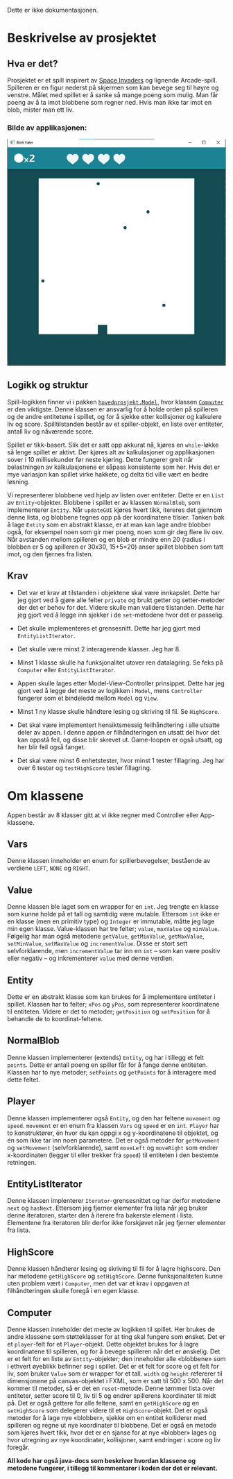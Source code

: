 Dette er ikke dokumentasjonen.

# Beskrivelse av prosjektet
## Hva er det?
Prosjektet er et spill inspirert av [Space Invaders](https://en.wikipedia.org/wiki/Space_Invaders) og lignende Arcade-spill. Spilleren er en figur nederst på skjermen som kan bevege seg til høyre og venstre. Målet med spillet er å sanke så mange poeng som mulig. Man får poeng av å ta imot blobbene som regner ned. Hvis man ikke tar imot en blob, mister man ett liv.

### Bilde av applikasjonen:
![](./app.png)

## Logikk og struktur
Spill-logikken finner vi i pakken [`hovedprosjekt.Model`](./src/main/java/hovedprosjekt/Model), hvor klassen [`Computer`](./src/main/java/hovedprosjekt/Model/Computer.java) er den viktigste. Denne klassen er ansvarlig for å holde orden på spilleren og de andre entitetene i spillet, og for å sjekke etter kollisjoner og kalkulere liv og score. Spilltilstanden består av et spiller-objekt, en liste over entiteter, antall liv og nåværende score.

Spillet er tikk-basert. Slik det er satt opp akkurat nå, kjøres en `while`-løkke så lenge spillet er aktivt. Der kjøres alt av kalkulasjoner og applikasjonen sover i 10 millisekunder før neste kjøring. Dette fungerer greit når belastningen av kalkulasjonene er såpass konsistente som her. Hvis det er mye variasjon kan spillet virke hakkete, og delta tid ville vært en bedre løsning.

Vi representerer blobbene ved hjelp av listen over entiteter. Dette er en `List` av `Entity`-objekter. Blobbene i spillet er av klassen `NormalBlob`, som implementerer `Entity`. Når `updateGUI` kjøres hvert tikk, itereres det gjennom denne lista, og blobbene tegnes opp på der koordinatene tilsier. Tanken bak å lage `Entity` som en abstrakt klasse, er at man kan lage andre blobber også, for eksempel noen som gir mer poeng, noen som gir deg flere liv osv. Når avstanden mellom spilleren og en blob er mindre enn 20 (radius i blobben er 5 og spilleren er 30x30, 15+5=20) anser spillet blobben som tatt imot, og den fjernes fra listen. 

## Krav
* Det var et krav at tilstanden i objektene skal være innkapslet. Dette har jeg gjort ved å gjøre alle felter `private` og brukt getter og setter-metoder der det er behov for det. Videre skulle man validere tilstanden. Dette har jeg gjort ved å legge inn sjekker i de `set`-metodene hvor det er passelig.

* Det skulle implementeres et grensesnitt. Dette har jeg gjort med `EntityListIterator`.

* Det skulle være minst 2 interagerende klasser. Jeg har 8.

* Minst 1 klasse skulle ha funksjonalitet utover ren datalagring. Se feks på `Computer` eller `EntityListIterator`. 

* Appen skulle lages etter Model-View-Controller prinsippet. Dette har jeg gjort ved å legge det meste av logikken i `Model`, mens `Controller` fungerer som et bindeledd mellom `Model` og `View`. 

* Minst 1 ny klasse skulle håndtere lesing og skriving til fil. Se `HighScore`.

* Det skal være implementert hensiktsmessig feilhåndtering i alle utsatte deler av appen. I denne appen er filhåndteringen en utsatt del hvor det kan oppstå feil, og disse blir skrevet ut. Game-loopen er også utsatt, og her blir feil også fanget.

* Det skal være minst 6 enhetstester, hvor minst 1 tester fillagring. Jeg har over 6 tester og `testHighScore` tester fillagring.

# Om klassene
Appen består av 8 klasser gitt at vi ikke regner med Controller eller App-klassene. 

## Vars
Denne klassen inneholder en enum for spillerbevegelser, bestående av verdiene `LEFT`, `NONE` og `RIGHT`. 

## Value
Denne klassen ble laget som en wrapper for en `int`. Jeg trengte en klasse som kunne holde på et tall og samtidig være mutable. Ettersom `int` ikke er en klasse (men en primitiv type) og `Integer` er immutable, måtte jeg lage min egen klasse. Value-klassen har tre felter; `value`, `maxValue` og `minValue`. Følgelig har man også metodene `getValue`, `getMinValue`, `getMaxValue`, `setMinValue`, `setMaxValue` og `incrementValue`. Disse er stort sett selvforklarende, men `incrementValue` tar inn en `int` – som kan være positiv eller negativ – og inkrementerer `value` med denne verdien.

## Entity
Dette er en abstrakt klasse som kan brukes for å implementere entiteter i spillet. Klassen har to felter; `xPos` og `yPos`, som representerer koordinatene til entiteten. Videre er det to metoder; `getPosition` og `setPosition` for å behandle de to koordinat-feltene. 

## NormalBlob
Denne klassen implementerer (extends) `Entity`, og har i tillegg et felt `points`. Dette er antall poeng en spiller får for å fange denne entiteten. Klassen har to nye metoder; `setPoints` og `getPoints` for å interagere med dette feltet.

## Player
Denne klassen implementerer også `Entity`, og den har feltene `movement` og `speed`. `movement` er en enum fra klassen `Vars` og `speed` er en `int`. `Player` har to konstruktører, én hvor du kan oppgi x og y-koordinatene til objektet, og én som ikke tar inn noen parametere. Det er også metoder for `getMovement` og `setMovement` (selvforklarende), samt `moveLeft` og `moveRight` som endrer x-koordinaten (legger til eller trekker fra `speed`) til entiteten i den bestemte retningen.

## EntityListIterator
Denne klassen implenterer `Iterator`-grensesnittet og har derfor metodene `next` og `hasNext`. Ettersom jeg fjerner elementer fra lista når jeg bruker denne iteratoren, starter den å iterere fra bakerste element i lista. Elementene fra iteratoren blir derfor ikke forskjøvet når jeg fjerner elementer fra lista. 

## HighScore
Denne klassen håndterer lesing og skriving til fil for å lagre highscore. Den har metodene `getHighScore` og `setHighScore`. Denne funksjonaliteten kunne uten problem vært i `Computer`, men det var et krav i oppgaven at filhåndteringen skulle foregå i en egen klasse. 

## Computer
Denne klassen inneholder det meste av logikken til spillet. Her brukes de andre klassene som støtteklasser for at ting skal fungere som ønsket. Det er et `player`-felt for et `Player`-objekt. Dette objektet brukes for å lagre koordinatene til spilleren, og for å bevege spilleren når det er ønskelig. Det er et felt for en liste av `Entity`-objekter; den inneholder alle «blobbene» som i ethvert øyeblikk befinner seg i spillet. Det er et felt for score og et felt for liv, som bruker `Value` som er wrapper for et tall. `width` og `height` refererer til dimensjonene på canvas-objektet i FXML, som er satt til 500 x 500. Når det kommer til metoder, så er det en `reset`-metode. Denne tømmer lista over entiteter, setter score til 0, liv til 5 og endrer spillerens koordinater til midt på. Det er også gettere for alle feltene, samt en `getHighScore` og en `setHighScore` som delegerer videre til et `HighScore`-objekt. Det er også metoder for å lage nye «blobber», sjekke om en entitet kolliderer med spilleren og regne ut nye koordinater til blobbene. Det er også en metode som kjøres hvert tikk, hvor det er en sjanse for at nye «blobber» lages og hvor utregning av nye koordinater, kollisjoner, samt endringer i score og liv foregår. 

**All kode har også java-docs som beskriver hvordan klassene og metodene fungerer, i tillegg til kommentarer i koden der det er relevant.**
